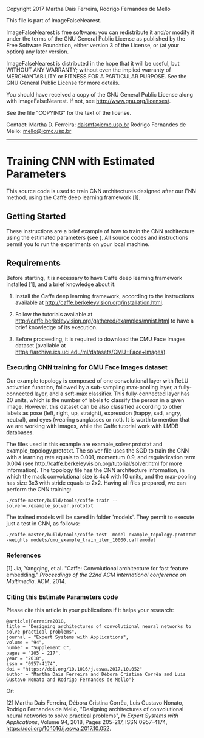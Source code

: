 Copyright 2017 Martha Dais Ferreira, Rodrigo Fernandes de Mello

This file is part of ImageFalseNearest.

ImageFalseNearest is free software: you can redistribute it and/or modify
it under the terms of the GNU General Public License as published by
the Free Software Foundation, either version 3 of the License, or
(at your option) any later version.

ImageFalseNearest is distributed in the hope that it will be useful,
but WITHOUT ANY WARRANTY; without even the implied warranty of
MERCHANTABILITY or FITNESS FOR A PARTICULAR PURPOSE.  See the
GNU General Public License for more details.

You should have received a copy of the GNU General Public License
along with ImageFalseNearest.  If not, see <http://www.gnu.org/licenses/>.

See the file "COPYING" for the text of the license.

Contact: 
Martha D. Ferreira: daismf@icmc.usp.br
Rodrigo Fernandes de Mello: mello@icmc.usp.br

----------------------------------------------
# Training CNN with Estimated Parameters

This source code is used to train CNN architectures designed after our FNN method, using the Caffe deep learning framework [1]. 

## Getting Started

These instructions are a brief example of how to train the CNN architecture using the estimated parameters (see <ImageFalseNearest>). All source codes and instructions permit you to run the experiments on your local machine.

## Requirements

Before starting, it is necessary to have Caffe deep learning framework installed [1], and a brief knowledge about it:

1. Install the Caffe deep learning framework, according to the instructions available at <http://caffe.berkeleyvision.org/installation.html>.

2. Follow the tutorials available at <http://caffe.berkeleyvision.org/gathered/examples/mnist.html> to have a brief knowledge of its execution.

3. Before proceeding, it is required to download the CMU Face Images dataset (available at <https://archive.ics.uci.edu/ml/datasets/CMU+Face+Images>).

### Executing CNN training for CMU Face Images dataset

Our example topology is composed of one convolutional layer with ReLU activation function, followed by a sub-sampling max-pooling layer, a fully-connected layer, and a soft-max classifier. This fully-connected layer has $20$ units, which is the number of labels to classify the person in a given image. However, this dataset can be also classified according to other labels as pose (left, right, up, straight), expression (happy, sad, angry, neutral), and eyes (wearing sunglasses or not). It is worth to mention that we are working with images, while the Caffe tutorial work with LMDB databases.

The files used in this example are example_solver.prototxt and example_topology.prototxt. The solver file uses the SGD to train the CNN with a learning rate equals to 0.001, momentum 0.9, and regularization term 0.004 (see <http://caffe.berkeleyvision.org/tutorial/solver.html> for more information). The topology file has the CNN architecture information, in which the mask convolutional size is 4x4 with 10 units, and the max-pooling has size 3x3 with stride equals to 2x2. Having all files prepared, we can perform the CNN training:

```
./caffe-master/build/tools/caffe train --solver=./example_solver.prototxt
```

The trained models will be saved in folder 'models'. They permit to execute just a test in CNN, as follows:

```
./caffe-master/build/tools/caffe test -model example_topology.prototxt -weights models/cmu_example_train_iter_10000.caffemodel 
```

### References

[1] Jia, Yangqing, et al. "Caffe: Convolutional architecture for fast feature embedding." _Proceedings of the 22nd ACM international conference on Multimedia_. ACM, 2014.

### Citing this Estimate Parameters code 

Please cite this article in your publications if it helps your research:

    @article{Ferreira2018,
    title = "Designing architectures of convolutional neural networks to solve practical problems",
    journal = "Expert Systems with Applications",
    volume = "94",
    number = "Supplement C",
    pages = "205 - 217",
    year = "2018",
    issn = "0957-4174",
    doi = "https://doi.org/10.1016/j.eswa.2017.10.052"
    author = "Martha Dais Ferreira and Débora Cristina Corrêa and Luis Gustavo Nonato and Rodrigo Fernandes de Mello"}

Or:

[2] Martha Dais Ferreira, Débora Cristina Corrêa, Luis Gustavo Nonato, Rodrigo Fernandes de Mello, "Designing architectures of convolutional neural networks to solve practical problems", _In Expert Systems with Applications_, Volume 94, 2018, Pages 205-217, ISSN 0957-4174, https://doi.org/10.1016/j.eswa.2017.10.052.
